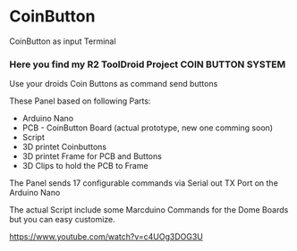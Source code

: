 # CoinButton
CoinButton as input Terminal

### Here you find my R2 ToolDroid Project COIN BUTTON SYSTEM ###

Use your droids Coin Buttons as command send buttons

These Panel based on following Parts:

- Arduino Nano
- PCB - CoinButton Board (actual prototype, new one comming soon)
- Script
- 3D printet Coinbuttons 
- 3D printet Frame for PCB and Buttons
- 3D Clips to hold the PCB to Frame

The Panel sends 17 configurable commands via Serial out TX Port on the Arduino Nano

The actual Script include some Marcduino Commands for the Dome Boards but you can easy customize.

https://www.youtube.com/watch?v=c4UOg3DOG3U




